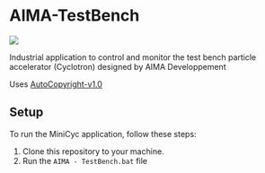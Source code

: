# AIMA-TestBench

<a href="https://skillicons.dev"><img src="https://skillicons.dev/icons?i=figma,py,qt"/></a>

Industrial application to control and monitor the test bench particle accelerator (Cyclotron) designed by AIMA Developpement

Uses [AutoCopyright-v1.0](https://github.com/YoruKiwi/AutoCopyright)

## Setup

To run the MiniCyc application, follow these steps:

1. Clone this repository to your machine.
2. Run the ```AIMA - TestBench.bat``` file